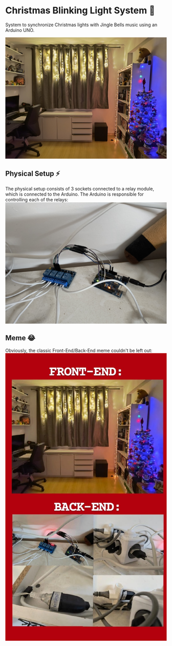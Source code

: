 # Christmas Blinking Light System 🎄

System to synchronize Christmas lights with Jingle Bells music using an Arduino UNO.

[![Christmas lights synchronized with Jingle Bells](./resources/result.jpg)](https://www.youtube.com/watch?v=9BW2av3UZAk)

## Physical Setup ⚡

The physical setup consists of 3 sockets connected to a relay module, which is connected to the Arduino. The Arduino is responsible for controlling each of the relays:
![Physical Setup](./resources/physical-setup.jpg)

## Meme 😂

Obviously, the classic Front-End/Back-End meme couldn't be left out:
![Meme](./resources/meme.jpg)
